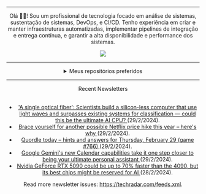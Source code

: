 <div align="center">
<hr>
<p>Olá 👋🏾! Sou um profissional de tecnologia focado em análise de sistemas, sustentação de sistemas, DevOps, e CI/CD. Tenho experiência em criar e manter infraestruturas automatizadas, implementar pipelines de integração e entrega contínua, e garantir a alta disponibilidade e performance dos sistemas.</p>
  <img src="https://media.giphy.com/media/yAGIvCiwPJn5C/giphy.gif">
<hr>
  <details>
  <summary>Meus repositórios preferidos</summary>
  <br />
  Alguns dos meus melhores repositórios:
  <br />
<br />
  <ul><li><a href=https://github.com/RxJSVini/aluratube target="_blank" rel="noopener noreferrer">RxJSVini/aluratube</a> (<b>0</b> ✨ and <b>0</b> 🍴): Aluratube - Desenvolvido durante a imersão React da Alura no final de 2022</li>
<li>More coming soon :).</li>
</ul>
  </details>
  <hr/>
    <summary>Recent Newsletters</summary>
  <br />
  <ul>
    <li><a href=https://www.techradar.com/pro/a-single-optical-fiber-scientists-build-a-silicon-less-computer-that-use-light-waves-and-surpasses-existing-systems-for-classification-could-this-be-the-ultimate-ai-cpu target="_blank" rel="noopener noreferrer"> 'A single optical fiber': Scientists build a silicon-less computer that use light waves and surpasses existing systems for classification — could this be the ultimate AI CPU? </a> (29/2/2024).</li><li><a href=https://www.techradar.com/streaming/brace-yourself-for-another-possible-netflix-price-hike-this-year-heres-why target="_blank" rel="noopener noreferrer"> Brace yourself for another possible Netflix price hike this year – here's why </a> (29/2/2024).</li><li><a href=https://www.techradar.com/computing/websites-apps/quordle-today-answers-clues-29-february-2024 target="_blank" rel="noopener noreferrer"> Quordle today – hints and answers for Thursday, February 29 (game #766) </a> (29/2/2024).</li><li><a href=https://www.techradar.com/computing/artificial-intelligence/google-geminis-new-calendar-capabilities-take-it-one-step-closer-to-being-your-ultimate-personal-assistant target="_blank" rel="noopener noreferrer"> Google Gemini's new Calendar capabilities take it one step closer to being your ultimate personal assistant </a> (29/2/2024).</li><li><a href=https://www.techradar.com/computing/gpu/nvidia-geforce-rtx-5090-could-be-up-to-70-faster-than-the-4090-but-its-best-chips-might-be-reserved-for-ai target="_blank" rel="noopener noreferrer"> Nvidia GeForce RTX 5090 could be up to 70% faster than the 4090, but its best chips might be reserved for AI </a> (28/2/2024).</li>
  </ul>
<p>Read more newsletter issues: <a href="https://techradar.com/feeds.xml">https://techradar.com/feeds.xml</a>.</p>
  </details>
